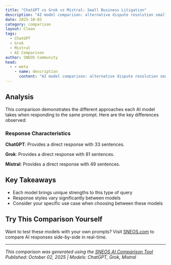 ```yaml
---
title: "ChatGPT vs Grok vs Mistral: Small Business Litigation"
description: "AI model comparison: alternative dispute resolution small business..."
date: 2025-10-02
category: comparison
layout: Clean
tags:
  - ChatGPT
  - Grok
  - Mistral
  - AI Comparison
author: SNEOS Community
head:
  - - meta
    - name: description
      content: "AI model comparison: alternative dispute resolution small business..."
---
```


<ChatComparison
  title="ChatGPT vs Grok vs Mistral: Small Business Litigation"
  prompt="alternative dispute resolution small business"
  :responses='{
    "ChatGPT": "Alternative Dispute Resolution (ADR) for Small Business\n\nAlternative Dispute Resolution (ADR) refers to methods of resolving disputes without going to court. For small businesses, ADR can be a cost-effective, faster, and less formal way to handle conflicts. Here are some common types of ADR and their benefits for small businesses:\n\n### Common Types of ADR\n\n1. **Mediation**  \n   - A neutral third party (mediator) helps the disputing parties communicate and try to reach a mutually acceptable agreement.  \n   - The mediator does not decide the outcome.  \n   - Voluntary and confidential.  \n   - Good for preserving business relationships.\n\n2. **Arbitration**  \n   - A neutral third party (arbitrator) hears presentations and evidence from both sides and then makes a binding decision.  \n   - More formal than mediation but typically less formal than court.  \n   - Faster and usually less expensive than litigation.\n\n3. **Negotiation**  \n   - Direct discussions between the parties to try to reach a resolution.  \n   - Most informal form of ADR.  \n   - Flexible and can be done without third parties.\n\n4. **Conciliation**  \n   - Similar to mediation, but the conciliator may have an advisory role and suggest solutions.  \n   - Often used in labor or commercial disputes.\n\n### Benefits of ADR for Small Businesses\n\n- **Cost-Effective:** ADR usually costs less than going to court.  \n- **Time-Saving:** ADR resolves disputes faster than litigation.  \n- **Confidential:** ADR proceedings are private, helping protect business reputations.  \n- **Control:** Parties have more control over the process and outcome.  \n- **Preserves Relationships:** Collaborative approaches help maintain business relationships.\n\n### When to Consider ADR\n\n- Disputes with customers, suppliers, or partners.  \n- Contract disagreements.  \n- Employment issues.  \n- Intellectual property conflicts.  \n- When you want to avoid lengthy court battles.\n\n### How to Implement ADR\n\n- Include an ADR clause in contracts specifying mediation or arbitration in case of disputes.  \n- Choose neutral, qualified mediators or arbitrators.  \n- Prepare documentation and clearly define the issues.  \n- Maintain open communication during the process.\n\nIf you want, I can provide templates for ADR clauses or recommend resources to find professional mediators/arbitrators.",
    "Grok": "Alternative Dispute Resolution (ADR) refers to methods of resolving disputes outside of traditional court litigation. For small businesses, ADR can be a cost-effective, faster, and less adversarial way to handle conflicts, whether they involve customers, suppliers, employees, or other businesses. Below is an overview of ADR options for small businesses, their benefits, and how to implement them.\n\n### Types of Alternative Dispute Resolution for Small Businesses\n1. **Negotiation**\n   - **Description**: A direct, informal discussion between the parties involved to reach a mutually agreeable solution without third-party intervention.\n   - **Best for**: Minor disputes, contract disagreements, or payment issues.\n   - **Pros**: No cost, flexible, maintains relationships.\n   - **Cons**: May not work if parties are unwilling to compromise.\n   - **How to Use**: Set clear goals, communicate openly, and document any agreements in writing.\n\n2. **Mediation**\n   - **Description**: A neutral third party (mediator) facilitates discussion between disputing parties to help them reach a voluntary agreement. The mediator does not make decisions.\n   - **Best for**: Disputes over contracts, partnerships, or customer complaints where maintaining a relationship is important.\n   - **Pros**: Confidential, less expensive than court, non-binding (parties can walk away).\n   - **Cons**: No guaranteed resolution; depends on willingness to cooperate.\n   - **How to Use**: Hire a trained mediator through local mediation centers or organizations like the American Arbitration Association (AAA). Costs typically range from $100 to $300 per hour.\n\n3. **Arbitration**\n   - **Description**: A neutral third party (arbitrator) hears both sides and makes a binding decision, similar to a court ruling but less formal.\n   - **Best for**: More complex disputes, such as contract breaches or business partnership disagreements, where a final decision is needed.\n   - **Pros**: Faster than litigation, private, and often binding (cannot be appealed in most cases).\n   - **Cons**: Can be expensive (arbitrator fees), less flexible, and binding decisions may not satisfy either party.\n   - **How to Use**: Include arbitration clauses in contracts or agree to it post-dispute. Services like AAA or JAMS provide arbitrators, with costs varying based on the case (often $1,000\u002B per day).\n\n4. **Collaborative Law**\n   - **Description**: Each party hires a lawyer trained in collaborative law, and all agree to work together to resolve the dispute without going to court. If negotiations fail, the lawyers must withdraw, and new counsel is needed for litigation.\n   - **Best for**: Business divorces (partnership dissolutions) or disputes where preserving relationships is a priority.\n   - **Pros**: Focuses on problem-solving, less adversarial.\n   - **Cons**: Can be costly if lawyers are involved, and failure means starting over with new representation.\n   - **How to Use**: Find attorneys trained in collaborative law through local bar associations.\n\n5. **Online Dispute Resolution (ODR)**\n   - **Description**: Uses technology (e.g., video conferencing, online platforms) to resolve disputes, often through mediation or arbitration.\n   - **Best for**: E-commerce disputes, remote business dealings, or international transactions.\n   - **Pros**: Convenient, accessible, often cheaper than in-person ADR.\n   - **Cons**: May lack personal touch; technology issues can hinder process.\n   - **How to Use**: Platforms like Modria, eBay Resolution Center, or PayPal Dispute Resolution cater to small businesses for low-cost solutions.\n\n### Benefits of ADR for Small Businesses\n- **Cost-Effective**: Litigation can cost thousands or tens of thousands of dollars, while ADR often costs a fraction of that.\n- **Time-Saving**: Court cases can take months or years, whereas ADR can resolve issues in weeks or even days.\n- **Confidentiality**: Unlike public court proceedings, ADR processes are typically private.\n- **Preserves Relationships**: ADR focuses on collaboration and can help maintain business partnerships or customer goodwill.\n- **Flexibility**: Parties have more control over the process and outcomes compared to court-imposed decisions.\n\n### Common Disputes for Small Businesses Where ADR Can Help\n- Contract disagreements with vendors, suppliers, or clients.\n- Payment disputes or invoicing issues.\n- Partnership or shareholder conflicts.\n- Employment disputes (e.g., wrongful termination claims, wage disputes).\n- Customer complaints or service issues.\n\n### Steps to Implement ADR in a Small Business\n1. **Include ADR Clauses in Contracts**:\n   - Add mediation or arbitration clauses to contracts, specifying the process, governing rules (e.g., AAA rules), and location of proceedings.\n   - Example: \u201CAny disputes arising from this agreement shall be resolved through mediation before resorting to arbitration or litigation.\u201D\n2. **Educate Employees and Partners**:\n   - Train staff on conflict resolution and the importance of addressing issues early.\n   - Establish internal policies for handling disputes before they escalate.\n3. **Choose the Right ADR Method**:\n   - Assess the nature of the dispute, the relationship with the other party, and budget constraints to select the most suitable method.\n4. **Seek Professional Help**:\n   - Contact local chambers of commerce, small business associations, or legal aid services for affordable ADR resources.\n   - Hire mediators or arbitrators through trusted organizations like AAA, JAMS, or local mediation centers.\n5. **Document Everything**:\n   - Keep records of communications, agreements, and ADR outcomes to avoid future misunderstandings.\n\n### Resources for Small Businesses\n- **American Arbitration Association (AAA)**: Offers mediation and arbitration services with small business-friendly options.\n- **JAMS**: Provides ADR services with a focus on business disputes.\n- **Small Business Administration (SBA)**: Offers guidance and resources for dispute resolution.\n- **Local Mediation Centers**: Many communities have low-cost or free mediation services for small businesses.\n- **Online Platforms**: Tools like Modria or SquareTrade cater to e-commerce and small-scale disputes.\n\n### Challenges to Consider\n- **Enforceability**: While arbitration decisions are often binding, mediation agreements may not be unless formalized in a contract.\n- **Power Imbalance**: If one party has more resources or leverage (e.g., a large supplier vs. a small business), ADR outcomes may feel unfair.\n- **Lack of Awareness**: Small business owners may not know about ADR options or how to access them.\n\n### Conclusion\nAlternative Dispute Resolution is an invaluable tool for small businesses looking to resolve conflicts efficiently and affordably. By incorporating ADR clauses into contracts, understanding the different methods, and leveraging available resources, small businesses can avoid the high costs and stress of litigation while maintaining important relationships. If you\u0027re facing a dispute, consider starting with negotiation or mediation and escalate to arbitration only if necessary. For tailored advice, consulting a local attorney or dispute resolution professional can help navigate the process.",
    "Mistral": "Alternative Dispute Resolution (ADR) can be a valuable tool for small businesses to resolve conflicts without the cost and time commitment of traditional litigation. Here are some common ADR methods and how they can be applied to small businesses:\n\n### 1. **Mediation**\n- **Description**: A neutral third-party mediator facilitates negotiations between the disputing parties to help them reach a mutually acceptable agreement.\n- **Benefits**:\n  - **Cost-Effective**: Generally less expensive than going to court.\n  - **Faster Resolution**: Can be resolved more quickly than litigation.\n  - **Confidential**: Proceedings are private, which can be beneficial for maintaining business relationships.\n  - **Flexible**: Parties have more control over the outcome.\n- **Applications**:\n  - **Contract Disputes**: Resolving issues related to breach of contract.\n  - **Employment Issues**: Addressing conflicts between employers and employees.\n  - **Partnership Disagreements**: Settling disputes among business partners.\n\n### 2. **Arbitration**\n- **Description**: A neutral third-party arbitrator listens to both sides and makes a binding decision.\n- **Benefits**:\n  - **Finality**: Decisions are usually binding and enforceable.\n  - **Expertise**: Arbitrators can be chosen based on their expertise in the relevant field.\n  - **Speed**: Often faster than court proceedings.\n- **Applications**:\n  - **Commercial Disputes**: Resolving issues related to business transactions.\n  - **Consumer Complaints**: Addressing disputes between businesses and consumers.\n  - **Intellectual Property**: Settling disputes over patents, trademarks, and copyrights.\n\n### 3. **Negotiation**\n- **Description**: Parties or their representatives discuss the dispute directly to reach a mutually acceptable agreement.\n- **Benefits**:\n  - **Control**: Parties have full control over the outcome.\n  - **Cost**: Often the least expensive method.\n  - **Relationship Preservation**: Can help maintain business relationships.\n- **Applications**:\n  - **Supplier Agreements**: Negotiating terms and conditions with suppliers.\n  - **Customer Issues**: Resolving customer complaints and disputes.\n  - **Internal Conflicts**: Addressing disagreements within the company.\n\n### 4. **Collaborative Law**\n- **Description**: Parties and their attorneys work together to reach a settlement without going to court.\n- **Benefits**:\n  - **Cooperative**: Focuses on problem-solving rather than adversarial tactics.\n  - **Comprehensive**: Can address a wide range of issues, including legal, financial, and emotional aspects.\n- **Applications**:\n  - **Business Dissolution**: Managing the dissolution of a partnership or corporation.\n  - **Complex Contracts**: Resolving disputes in complex business agreements.\n\n### 5. **Conciliation**\n- **Description**: Similar to mediation, but the conciliator may take a more active role in suggesting solutions.\n- **Benefits**:\n  - **Guidance**: Conciliators can provide more direct guidance and suggestions.\n  - **Flexibility**: Parties still have control over the final agreement.\n- **Applications**:\n  - **Labor Disputes**: Resolving issues between employers and unions.\n  - **Community Issues**: Addressing disputes that affect the broader community.\n\n### Tips for Small Businesses Using ADR:\n1. **Choose the Right Method**: Select the ADR method that best fits the nature of the dispute and the goals of the parties involved.\n2. **Prepare Thoroughly**: Gather all relevant documents and information to present a strong case.\n3. **Seek Legal Advice**: Consult with a lawyer to understand your rights and the potential outcomes.\n4. **Maintain Open Communication**: Be open to negotiation and compromise to reach a mutually beneficial solution.\n5. **Document Everything**: Keep detailed records of all communications and agreements to avoid future disputes.\n\nBy utilizing ADR, small businesses can resolve conflicts more efficiently and cost-effectively, allowing them to focus on growth and success."
  }'
  published-date="01:48"
/>

## Analysis

This comparison demonstrates the different approaches each AI model takes when responding to the same prompt. Here are the key differences observed:

### Response Characteristics

**ChatGPT**: Provides a direct response with 33 sentences. 

**Grok**: Provides a direct response with 81 sentences. 

**Mistral**: Provides a direct response with 49 sentences. 

## Key Takeaways

- Each model brings unique strengths to this type of query
- Response styles vary significantly between models
- Consider your specific use case when choosing between these models

## Try This Comparison Yourself

Want to test these models with your own prompts? Visit [SNEOS.com](https://sneos.com) to compare AI responses side-by-side in real-time.

---

*This comparison was generated using the [SNEOS AI Comparison Tool](https://sneos.com)*
*Published: October 02, 2025 | Models: ChatGPT, Grok, Mistral*
